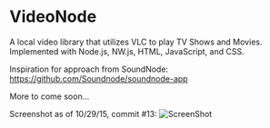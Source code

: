 # VideoNode
A local video library that utilizes VLC to play TV Shows and Movies. Implemented with Node.js, NW.js, HTML, JavaScript, and CSS.

Inspiration for approach from SoundNode: https://github.com/Soundnode/soundnode-app

More to come soon...

Screenshot as of 10/29/15, commit #13:
![ScreenShot](https://raw.github.com/samwindham1/Video-Node/master/Video-Node-preview.png)
